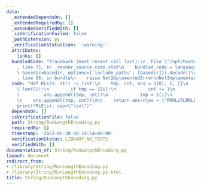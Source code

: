 ```yaml
---
data:
  _extendedDependsOn: []
  _extendedRequiredBy: []
  _extendedVerifiedWith: []
  _isVerificationFailed: false
  _pathExtension: py
  _verificationStatusIcon: ':warning:'
  attributes:
    links: []
  bundledCode: "Traceback (most recent call last):\n  File \"/opt/hostedtoolcache/Python/3.10.6/x64/lib/python3.10/site-packages/onlinejudge_verify/documentation/build.py\"\
    , line 71, in _render_source_code_stat\n    bundled_code = language.bundle(stat.path,\
    \ basedir=basedir, options={'include_paths': [basedir]}).decode()\n  File \"/opt/hostedtoolcache/Python/3.10.6/x64/lib/python3.10/site-packages/onlinejudge_verify/languages/python.py\"\
    , line 96, in bundle\n    raise NotImplementedError\nNotImplementedError\n"
  code: "def RLE(S: str) -> list:\n    tmp, cnt, ans = S[0], 1, []\n    for i in range(1,\
    \ len(S)):\n        if tmp == S[i]:\n            cnt += 1\n        else:\n   \
    \         ans.append((tmp, cnt))\n            tmp = S[i]\n            cnt = 1\n\
    \n    ans.append((tmp, cnt))\n\n    return ans\n\ns = \"RRRLLRLRRLLLLRLRLRR\"\n\
    print(*RLE(s), sep=\"\\n\")"
  dependsOn: []
  isVerificationFile: false
  path: String/RunLengthEncoding.py
  requiredBy: []
  timestamp: '2022-05-30 00:14:54+09:00'
  verificationStatus: LIBRARY_NO_TESTS
  verifiedWith: []
documentation_of: String/RunLengthEncoding.py
layout: document
redirect_from:
- /library/String/RunLengthEncoding.py
- /library/String/RunLengthEncoding.py.html
title: String/RunLengthEncoding.py
---
```

